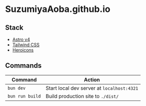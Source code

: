 # SuzumiyaAoba.github.io

## Stack

- [Astro v4](https://astro.build/)
- [Tailwind CSS](https://tailwindcss.com/)
- [Heroicons](https://heroicons.com/)

## Commands

| Command         | Action                                     |
| --------------- | ------------------------------------------ |
| `bun dev`       | Start local dev server at `localhost:4321` |
| `bun run build` | Build production site to `./dist/`         |
